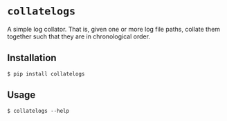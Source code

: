# `collatelogs`

A simple log collator. That is, given one or more log file paths, collate them together such that they are in chronological order.

## Installation

    $ pip install collatelogs

## Usage

    $ collatelogs --help
